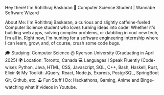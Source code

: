 Hey there! I'm Rohithraj Baskaran 👋
Computer Science Student | Wannabe Software Wizard

About Me:
I'm Rohithraj Baskaran, a curious and slightly caffeine-fueled Computer Science student who loves turning ideas into code! Whether it's building web apps, solving complex problems, or dabbling in cool new tech, I’m all in. Right now, I'm hunting for a software engineering internship where I can learn, grow, and, of course, crush some code bugs.

🎓 Studying: Computer Science @ Ryerson University (Graduating in April 2025)
🌍 Location: Toronto, Canada
💻 Languages I Speak Fluently (Code-wise): Python, Java, HTML, CSS, Javascript, SQL, C++, Bash, Haskell, Rust, Elixir
🛠️ My Toolkit: JQuery, React, Node.js, Express, PostgrSQL, SpringBoot Git, Github,  etc.
🕹️ Fun Stuff I Do: Hackathons, Gaming, Anime and Binge-watching what if videos in Youtube.

<!---
rohithrajbaskaran/rohithrajbaskaran is a ✨ special ✨ repository because its `README.md` (this file) appears on your GitHub profile.
You can click the Preview link to take a look at your changes.
--->
